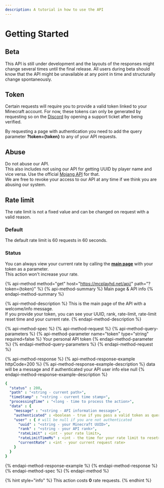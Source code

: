 ```yaml
---
description: A tutorial in how to use the API
---
```


# Getting Started

## Beta

This API is still under development and the layouts of the responses might change several times until the final release. All users during beta should know that the API might be unavailable at any point in time and structurally change spontaneously.

## Token

Certain requests will require you to provide a valid token linked to your Minecraft account. For now, these tokens can only be generated by requesting so on the [Discord](https://mcplayhd.net/discord) by opening a support ticket after being verified.

By requesting a page with authentication you need to add the query parameter **?token={token}** to any of your API requests.

## Abuse

Do not abuse our API.  
This also includes not using our API for getting UUID by player name and vice versa. Use the official [Mojang API](https://api.mojang.com/) for that.  
We are free to revoke your access to our API at any time if we think you are abusing our system.

## Rate limit

The rate limit is not a fixed value and can be changed on request with a valid reason.

### Default

The default rate limit is 60 requests in 60 seconds.

### Status

You can always view your current rate by calling the [**main page**](getting-started.md#main-page-and-api-info) with your token as a parameter.  
This action won't increase your rate.

{% api-method method="get" host="https://mcplayhd.net/api/" path="?token={token}" %}
{% api-method-summary %}
​Main page & API info
{% endapi-method-summary %}

{% api-method-description %}
This is the main page of the API with a welcome/info message.  
If you provide your token, you can see your UUID, rank, rate-limit, rate-limit reset time and your current rate.
{% endapi-method-description %}

{% api-method-spec %}
{% api-method-request %}
{% api-method-query-parameters %}
{% api-method-parameter name="token" type="string" required=false %}
Your personal API token
{% endapi-method-parameter %}
{% endapi-method-query-parameters %}
{% endapi-method-request %}

{% api-method-response %}
{% api-method-response-example httpCode=200 %}
{% api-method-response-example-description %}
data will be a message and if authenticated your API user info else null
{% endapi-method-response-example-description %}

```yaml
{
  "status" : 200,
  "path" : "<string - current path>",
  "timeStamp" : "<string - current time stamp>",
  "processingTime" : "<long - time to process the action>",
  "data" : {
    "message" : "<string - API information message>",
    "authenticated" : <boolean - true if you pass a valid token as query parameter>,
    "user" : { # will be null if you are not authenticated
      "uuid" : "<string - your Minecraft UUID>",
      "rank" : "<string - your API rank>",
      "rateLimit" : <int - your rate limit>,
      "rateLimitTimeMs" : <int - the time for your rate limit to reset>,
      "currentRate" : <int - your current request rate>
    }
  }
}
```
{% endapi-method-response-example %}
{% endapi-method-response %}
{% endapi-method-spec %}
{% endapi-method %}

{% hint style="info" %}
This action costs **0** rate requests.
{% endhint %}

